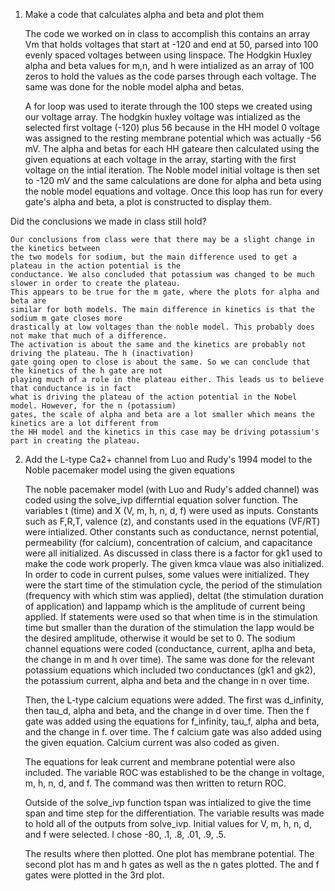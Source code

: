 1. Make a code that calculates alpha and beta and plot them

	The code we worked on in class to accomplish this contains an array Vm that holds
	voltages that start at -120 and end at 50, parsed into 100 evenly spaced voltages
	between using linspace. The Hodgkin Huxley alpha and beta values for m,n, and h were
	intialized as an array of 100 zeros to hold the values as the code parses through each
	voltage. The same was done for the noble model alpha and betas. 
	
	A for loop was used to iterate through the 100 steps we created using our voltage array.
	The hodgkin huxley voltage was intialized as the selected first voltage (-120) plus 56
	because in the HH model 0 voltage was assigned to the resting membrane potential which
	was actually -56 mV. The alpha and betas for each HH gateare then calculated using the given
	equations at each voltage in the array, starting with the first voltage on the intial iteration.
	The Noble model initial voltage is then set to -120 mV and the same calculations are done for
	alpha and beta using the noble model equations and voltage. Once this loop has run for every
	gate's alpha and beta, a plot is constructed to display them.

Did the conclusions we made in class still hold?

	Our conclusions from class were that there may be a slight change in the kinetics between
	the two models for sodium, but the main difference used to get a plateau in the action potential is the
	conductance. We also concluded that potassium was changed to be much slower in order to create the plateau. 
	This appears to be true for the m gate, where the plots for alpha and beta are
	similar for both models. The main difference in kinetics is that the sodium m gate closes more
	drastically at low voltages than the noble model. This probably does not make that much of a difference.
	The activation is about the same and the kinetics are probably not driving the plateau. The h (inactivation)
	gate going open to close is about the same. So we can conclude that the kinetics of the h gate are not
	playing much of a role in the plateau either. This leads us to believe that conductance is in fact
	what is driving the plateau of the action potential in the Nobel model. However, for the n (potassium)
	gates, the scale of alpha and beta are a lot smaller which means the kinetics are a lot different from
	the HH model and the kinetics in this case may be driving potassium's part in creating the plateau.

2. Add the L-type Ca2+ channel from Luo and Rudy's 1994 model to the Noble pacemaker model using the given equations
	
	The noble pacemaker model (with Luo and Rudy's added channel) was coded using the solve_ivp differntial
	equation solver function. The variables t (time) and X (V, m, h, n, d, f) were used as inputs. Constants such as
	F,R,T, valence (z), and constants used in the equations (VF/RT) were intialized. Other constants such
	as conductance, nernst potential, permeability (for calcium), concentration of calcium, and capacitance were
	all initialized. As discussed in class there is a factor for gk1 used to make the code work properly.	The given kmca vlaue was also initialized.
	In order to code in current pulses, some values were initialized. They were the start time of the stimulation cycle,
	the period of the stimulation (frequency with which stim was applied), deltat (the stimulation duration of application)
	and Iappamp which is the amplitude of current being applied. If statements were used so that when time is in the stimulation time
	but smaller than the duration of the stimulation the Iapp would be the desired amplitude, otherwise it would be set to 0.
	The sodium channel equations were coded (conductance, current, aplha and beta, the change in m and h over time). The same was done for
	the relevant potassium equations which included two conductances (gk1 and gk2), the potassium current, alpha and beta
	and the change in n over time.
	
	Then, the L-type calcium equations were added. The first was d_infinity, then tau_d, alpha and beta, and the change in d
	over time. Then the f gate was added using the equations for f_infinity, tau_f, alpha and beta, and the change in f.
	over time. The f calcium gate was also added using the given equation. Calcium current was also coded as given. 

	The equations for leak current and membrane potential were also included. The variable ROC was established to be
	the change in voltage, m, h, n, d, and f. The command was then written to return ROC.

	Outside of the solve_ivp function tspan was intialized to give the time span and time step for the differentiation.
	The variable results was made to hold all of the outputs from solve_ivp. Initial values for V, m, h, n, d, and f were selected. I chose
	-80, .1, .8, .01, .9, .5.

	The results where then plotted. One plot has membrane potential. The second plot has m and h gates as well as the n gates plotted. The and f gates
	were plotted in the 3rd plot.
	